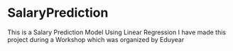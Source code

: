 # SalaryPrediction
This is a Salary Prediction Model Using Linear Regression
I have made this project during a Workshop which was organized by Eduyear 
